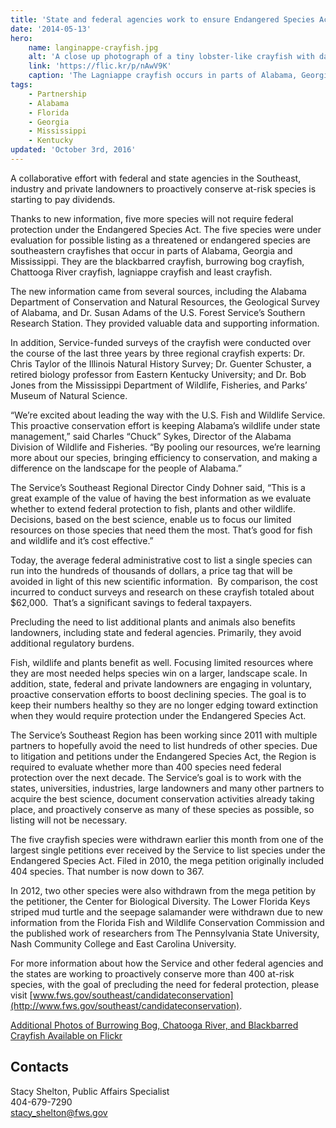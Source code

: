 ```yaml
---
title: 'State and federal agencies work to ensure Endangered Species Act protections are not needed'
date: '2014-05-13'
hero:
    name: langinappe-crayfish.jpg
    alt: 'A close up photograph of a tiny lobster-like crayfish with dark claws and armor.'
    link: 'https://flic.kr/p/nAwV9K'
    caption: 'The Lagniappe crayfish occurs in parts of Alabama, Georgia and Mississippi. Photo by Susan Adams, US Forest Service.'
tags:
    - Partnership
    - Alabama
    - Florida
    - Georgia
    - Mississippi
    - Kentucky
updated: 'October 3rd, 2016'
---
```


A collaborative effort with federal and state agencies in the Southeast, industry and private landowners to proactively conserve at-risk species is starting to pay dividends.

Thanks to new information, five more species will not require federal protection under the Endangered Species Act. The five species were under evaluation for possible listing as a threatened or endangered species are southeastern crayfishes that occur in parts of Alabama, Georgia and Mississippi. They are the blackbarred crayfish, burrowing bog crayfish, Chattooga River crayfish, lagniappe crayfish and least crayfish.

The new information came from several sources, including the Alabama Department of Conservation and Natural Resources, the Geological Survey of Alabama, and Dr. Susan Adams of the U.S. Forest Service’s Southern Research Station. They provided valuable data and supporting information.

In addition, Service-funded surveys of the crayfish were conducted over the course of the last three years by three regional crayfish experts: Dr. Chris Taylor of the Illinois Natural History Survey; Dr. Guenter Schuster, a retired biology professor from Eastern Kentucky University; and Dr. Bob Jones from the Mississippi Department of Wildlife, Fisheries, and Parks’ Museum of Natural Science.

“We’re excited about leading the way with the U.S. Fish and Wildlife Service. This proactive conservation effort is keeping Alabama’s wildlife under state management,” said Charles “Chuck” Sykes, Director of the Alabama Division of Wildlife and Fisheries. “By pooling our resources, we’re learning more about our species, bringing efficiency to conservation, and making a difference on the landscape for the people of Alabama.”

The Service’s Southeast Regional Director Cindy Dohner said, “This is a great example of the value of having the best information as we evaluate whether to extend federal protection to fish, plants and other wildlife. Decisions, based on the best science, enable us to focus our limited resources on those species that need them the most. That’s good for fish and wildlife and it’s cost effective.”

Today, the average federal administrative cost to list a single species can run into the hundreds of thousands of dollars, a price tag that will be avoided in light of this new scientific information.  By comparison, the cost incurred to conduct surveys and research on these crayfish totaled about $62,000.  That’s a significant savings to federal taxpayers.

Precluding the need to list additional plants and animals also benefits landowners, including state and federal agencies. Primarily, they avoid additional regulatory burdens.

Fish, wildlife and plants benefit as well. Focusing limited resources where they are most needed helps species win on a larger, landscape scale. In addition, state, federal and private landowners are engaging in voluntary, proactive conservation efforts to boost declining species. The goal is to keep their numbers healthy so they are no longer edging toward extinction when they would require protection under the Endangered Species Act.

The Service’s Southeast Region has been working since 2011 with multiple partners to hopefully avoid the need to list hundreds of other species. Due to litigation and petitions under the Endangered Species Act, the Region is required to evaluate whether more than 400 species need federal protection over the next decade. The Service’s goal is to work with the states, universities, industries, large landowners and many other partners to acquire the best science, document conservation activities already taking place, and proactively conserve as many of these species as possible, so listing will not be necessary.

The five crayfish species were withdrawn earlier this month from one of the largest single petitions ever received by the Service to list species under the Endangered Species Act. Filed in 2010, the mega petition originally included 404 species. That number is now down to 367.

In 2012, two other species were also withdrawn from the mega petition by the petitioner, the Center for Biological Diversity. The Lower Florida Keys striped mud turtle and the seepage salamander were withdrawn due to new information from the Florida Fish and Wildlife Conservation Commission and the published work of researchers from The Pennsylvania State University, Nash Community College and East Carolina University.

For more information about how the Service and other federal agencies and the states are working to proactively conserve more than 400 at-risk species, with the goal of precluding the need for federal protection, please visit [www.fws.gov/southeast/candidateconservation](http://www.fws.gov/southeast/candidateconservation).

[Additional Photos of Burrowing Bog, Chatooga River, and Blackbarred Crayfish Available on Flickr](https://flic.kr/s/aHsjXtsaTR)

## Contacts

Stacy Shelton, Public Affairs Specialist   
404-679-7290  
[stacy_shelton@fws.gov](mailto:stacy_shelton@fws.gov)
